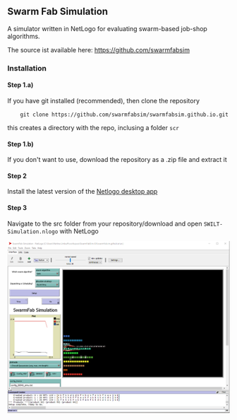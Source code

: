 ## Swarm Fab Simulation

A simulator written in NetLogo for evaluating swarm-based job-shop algorithms. 

The source ist available here: https://github.com/swarmfabsim

### Installation

#### Step 1.a)

If you have git installed (recommended), then clone the repository

        git clone https://github.com/swarmfabsim/swarmfabsim.github.io.git
        
this creates a directory with the repo, inclusing a folder `scr`

#### Step 1.b)

If you don't want to use, download the repository as a .zip file and extract it

#### Step 2

Install the latest version of the [Netlogo desktop app](http://www.netlogoweb.org/)

#### Step 3

Navigate to the src folder from your repository/download and open `SWILT-Simulation.nlogo` with NetLogo

![Screenshot of Swarmfabsim after startup](pics/screenshot_startup.png?raw=true "Swarmfabsim GUI")
